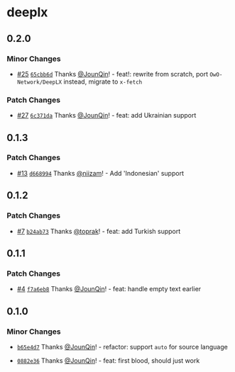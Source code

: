 # deeplx

## 0.2.0

### Minor Changes

- [#25](https://github.com/un-ts/deeplx/pull/25) [`65cbb6d`](https://github.com/un-ts/deeplx/commit/65cbb6dd1191da883e7db039bbcce69d09dc2e7a) Thanks [@JounQin](https://github.com/JounQin)! - feat!: rewrite from scratch, port `OwO-Network/DeepLX` instead, migrate to `x-fetch`

### Patch Changes

- [#27](https://github.com/un-ts/deeplx/pull/27) [`6c371da`](https://github.com/un-ts/deeplx/commit/6c371da7cc8d2b4b538eb715d6ce414c2a005f2e) Thanks [@JounQin](https://github.com/JounQin)! - feat: add Ukrainian support

## 0.1.3

### Patch Changes

- [#13](https://github.com/un-ts/deeplx/pull/13) [`d668994`](https://github.com/un-ts/deeplx/commit/d66899410976f1fb57816b5a1926b87b20615aff) Thanks [@niizam](https://github.com/niizam)! - Add 'Indonesian' support

## 0.1.2

### Patch Changes

- [#7](https://github.com/un-ts/deeplx/pull/7) [`b24ab73`](https://github.com/un-ts/deeplx/commit/b24ab73c26c80db240a2d63936e00c96a010b507) Thanks [@toprak](https://github.com/toprak)! - feat: add Turkish support

## 0.1.1

### Patch Changes

- [#4](https://github.com/un-ts/deeplx/pull/4) [`f7a6eb8`](https://github.com/un-ts/deeplx/commit/f7a6eb8c1cd6f069969db4667f195e0ae195a34b) Thanks [@JounQin](https://github.com/JounQin)! - feat: handle empty text earlier

## 0.1.0

### Minor Changes

- [`b65e4d7`](https://github.com/un-ts/deeplx/commit/b65e4d77ad168dcb1962053bf8545f135074ffab) Thanks [@JounQin](https://github.com/JounQin)! - refactor: support `auto` for source language

* [`0882e36`](https://github.com/un-ts/deeplx/commit/0882e364ffcc2efe2ec68cfe6e3284af82a47714) Thanks [@JounQin](https://github.com/JounQin)! - feat: first blood, should just work
